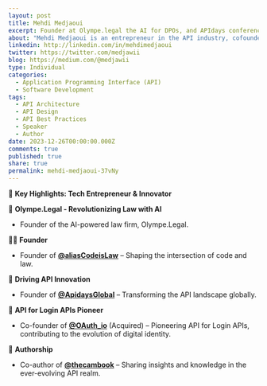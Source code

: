 ```yaml
---
layout: post
title: Mehdi Medjaoui
excerpt: Founder at Olympe.legal the AI for DPOs, and APIdays conferences.Author, Lecturer and investor in the API tooling space.&newline;&newline;Talks about &hash;apis, &hash;gdpr, &hash;rgpd, &hash;apistrategy, and &hash;personaldata
about: "Mehdi Medjaoui is an entrepreneur in the API industry, cofounder of OAuth.io, and creator of APIDays Conferences.&newline;"
linkedin: http://linkedin.com/in/mehdimedjaoui
twitter: https://twitter.com/medjawii
blog: https://medium.com/@medjawii
type: Individual
categories:
  - Application Programming Interface (API)
  - Software Development
tags:
  - API Architecture
  - API Design
  - API Best Practices
  - Speaker
  - Author
date: 2023-12-26T00:00:00.000Z
comments: true
published: true
share: true
permalink: mehdi-medjaoui-37vNy
---
```

🚀 **Key Highlights: Tech Entrepreneur & Innovator**

🏢 **Olympe.Legal - Revolutionizing Law with AI**
- Founder of the AI-powered law firm, Olympe.Legal.

👨‍💻 **Founder**
- Founder of [**@aliasCodeisLaw**](https://twitter.com/aliasCodeisLaw) – Shaping the intersection of code and law.

🚀 **Driving API Innovation**
- Founder of [**@ApidaysGlobal**](https://twitter.com/ApidaysGlobal) – Transforming the API landscape globally.

🔐 **API for Login APIs Pioneer**
- Co-founder of [**@OAuth_io**](https://twitter.com/OAuth_io) (Acquired) – Pioneering API for Login APIs, contributing to the evolution of digital identity.

📘 **Authorship**
- Co-author of [**@thecambook**](https://twitter.com/thecambook) – Sharing insights and knowledge in the ever-evolving API realm.
